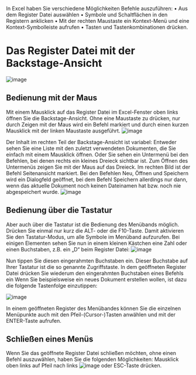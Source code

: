 In Excel haben Sie verschiedene Möglichkeiten Befehle auszuführen:
•	Aus dem Register Datei auswählen
•	Symbole und Schaltflächen in den Registern anklicken
•	Mit der rechten Maustaste ein Kontext-Menü und eine Kontext-Symbolleiste aufrufen
•	Tasten und Tastenkombinationen drücken.

# Das Register Datei mit der Backstage-Ansicht
![image](https://github.com/user-attachments/assets/0b3ff0b9-6e4c-4f0a-85a7-39b5ff0b8057)
## Bedienung mit der Maus
Mit einem Mausklick auf das Register Datei im Excel-Fenster oben links öffnen Sie die Backstage-Ansicht.
Ohne eine Maustaste zu drücken, nur durch Zeigen mit der Maus wird ein Befehl markiert und durch einen kurzen Mausklick mit der linken Maustaste ausgeführt.
![image](https://github.com/user-attachments/assets/5a59a873-9d32-4267-905b-09c0e375ae17)

Der Inhalt im rechten Teil der Backstage-Ansicht ist variabel:
Entweder sehen Sie eine Liste mit den zuletzt verwendeten Dokumenten, die Sie einfach mit einem Mausklick öffnen.
Oder Sie sehen ein Untermenü bei den Befehlen, bei denen rechts ein kleines Dreieck sichtbar ist. Zum Öffnen des Untermenüs zeigen Sie mit der Maus auf das Dreieck. Im rechten Bild ist der Befehl Seitenansicht markiert.
Bei den Befehlen Neu, Öffnen und Speichern wird ein Dialogfeld geöffnet, bei dem Befehl Speichern allerdings nur dann, wenn das aktuelle Dokument noch keinen Dateinamen hat bzw. noch nie abgespeichert wurde.
![image](https://github.com/user-attachments/assets/4685adcd-1a44-4fdb-b5fa-a8d43e697477)

## Bedienung über die Tastatur
Aber auch über die Tastatur ist die Bedienung des Menübands möglich.
Drücken Sie einmal nur kurz die ALT- oder die F10-Taste. Damit aktivieren Sie den Tastatur-Modus, um alle Symbole im Menüband aufzurufen. Bei einigen Elementen sehen Sie nun in einem kleinen Kästchen eine Zahl oder einen Buchstaben, z.B. ein „D“ beim Register Datei:
![image](https://github.com/user-attachments/assets/b601db30-5189-4afe-b8ea-3d8306b8c53a)

Nun tippen Sie diesen eingerahmten Buchstaben ein. Dieser Buchstabe auf Ihrer Tastatur ist die so genannte Zugriffstaste. In dem geöffneten Register Datei drücken Sie wiederum den eingerahmten Buchstaben eines Befehls ein
Wenn Sie beispielsweise ein neues Dokument erstellen wollen, ist dazu die folgende Tastenfolge einzutippen:

![image](https://github.com/user-attachments/assets/d4dc34b6-6bb5-4a88-96e6-9d60798fbe68)

In einem geöffneten Register des Menübandes können Sie die einzelnen Menüpunkte auch mit den Pfeil-(Cursor-)Tasten anwählen und mit der ENTER-Taste aufrufen.

## Schließen eines Menüs
Wenn Sie das geöffnete Register Datei schließen möchten, ohne einen Befehl auszuwählen, haben Sie die folgenden Möglichkeiten:
Mausklick oben links auf Pfeil nach links  ![image](https://github.com/user-attachments/assets/461a72fb-9f3b-4135-a843-e7e2465fe7b2)
oder ESC-Taste drücken.


